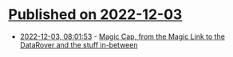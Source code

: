 # [Published on 2022-12-03](index.md)

* [2022-12-03, 08:01:53](https://lobste.rs/s/ufwfbw/magic_cap_from_magic_link_datarover_stuff) - [Magic Cap, from the Magic Link to the DataRover and the stuff in-between](https://oldvcr.blogspot.com/2022/12/magic-cap-from-magic-link-to-datarover.html)
